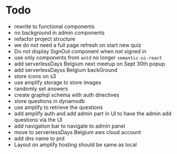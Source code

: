 # Todo

- rewrite to functional components
- no background in admin components
- refactor project structure
- we do not need a full page refresh on start new quiz
- Do not display SignOut component when not signed in
- use only components from `antd` no longer `semantic-ui-react`
- add serverlessDays Belgium next meetup on Sept 30th popup
- add serverlessDayss Belgium backGround
- store icons on s3 
- use amplify storage to store images
- randomly set answers
- create graphql schema with auth directives
- store questions in dynamodb
- use amplify to retrieve the questions
- add amplify auth and add admin part in UI to have the admin add questions via the UI
- add navigation bar to navigate to admin panel
- move to serverlessDays Belgium aws cloud account
- add dns name to prd
- Layout on amplify hosting should be same as local
